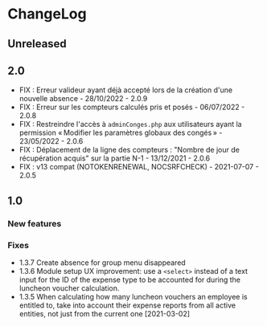 # ChangeLog

## Unreleased

## 2.0

- FIX : Erreur valideur ayant déjà accepté lors de la création d'une nouvelle absence  - 28/10/2022 - 2.0.9
- FIX : Erreur sur les compteurs calculés pris et posés  - 06/07/2022 - 2.0.8
- FIX : Restreindre l'accès à `adminConges.php` aux utilisateurs ayant la permission « Modifier les paramètres globaux des congés » - 23/05/2022 - 2.0.6
- FIX : Déplacement de la ligne des compteurs : "Nombre de jour de récupération acquis" sur la partie N-1 - 13/12/2021 - 2.0.6
- FIX : v13 compat (NOTOKENRENEWAL, NOCSRFCHECK) - 2021-07-07 - 2.0.5

## 1.0

### New features

### Fixes

 - 1.3.7 Create absence for group menu disappeared
 - 1.3.6 Module setup UX improvement: use a `<select>` instead of a text input
   for the ID of the expense type to be accounted for during the luncheon voucher
   calculation.
 - 1.3.5 When calculating how many luncheon vouchers an employee is entitled to,
   take into account their expense reports from all active entities, not
   just from the current one [2021-03-02]

